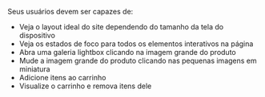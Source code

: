 Seus usuários devem ser capazes de:

-    Veja o layout ideal do site dependendo do tamanho da tela do dispositivo
-    Veja os estados de foco para todos os elementos interativos na página
-    Abra uma galeria lightbox clicando na imagem grande do produto
-    Mude a imagem grande do produto clicando nas pequenas imagens em miniatura
-    Adicione itens ao carrinho
-    Visualize o carrinho e remova itens dele
